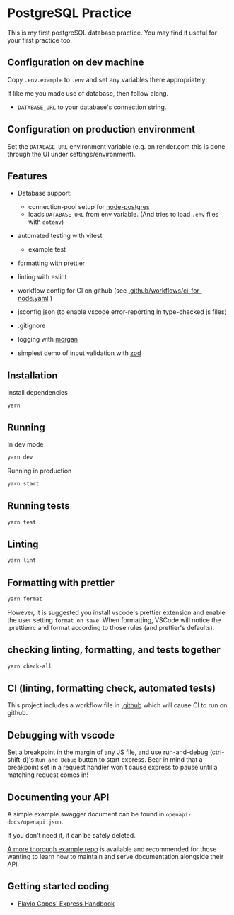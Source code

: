 # PostgreSQL Practice

This is my first postgreSQL database practice. You may find it useful for your first practice too.

## Configuration on dev machine

Copy `.env.example` to `.env` and set any variables there appropriately:

If like me you made use of database, then follow along.

-   `DATABASE_URL` to your database's connection string.

## Configuration on production environment

Set the `DATABASE_URL` environment variable (e.g. on render.com this is done through the UI under settings/environment).

## Features

-   Database support:

    -   connection-pool setup for [node-postgres](https://node-postgres.com/)
    -   loads `DATABASE_URL` from env variable. (And tries to load `.env` files with `dotenv`)

-   automated testing with vitest
    -   example test
-   formatting with prettier
-   linting with eslint
-   workflow config for CI on github (see [.github/workflows/ci-for-node.yaml](.github/workflows/ci-for-node.yaml) )
-   jsconfig.json (to enable vscode error-reporting in type-checked js files)
-   .gitignore
-   logging with [morgan](https://expressjs.com/en/resources/middleware/morgan.html)
-   simplest demo of input validation with [zod](https://zod.dev/)

## Installation

Install dependencies

`yarn`

## Running

In dev mode

```bash
yarn dev
```

Running in production

```bash
yarn start
```

## Running tests

```bash
yarn test
```

## Linting

```bash
yarn lint
```

## Formatting with prettier

```bash
yarn format
```

However, it is suggested you install vscode's prettier extension and enable the user setting `format on save`. When formatting, VSCode will notice the .prettierrc and format according to those rules (and prettier's defaults).

## checking linting, formatting, and tests together

```bash
yarn check-all
```

## CI (linting, formatting check, automated tests)

This project includes a workflow file in [.github](.github) which will cause CI to run on github.

## Debugging with vscode

Set a breakpoint in the margin of any JS file, and use run-and-debug (ctrl-shift-d)'s `Run and Debug` button to start express. Bear in mind that a breakpoint set in a request handler won't cause express to pause until a matching request comes in!

## Documenting your API

A simple example swagger document can be found in `openapi-docs/openapi.json`.

If you don't need it, it can be safely deleted.

[A more thorough example repo](https://github.com/nbogie/demo-express-api-with-swagger-jsdoc-and-ui/) is available and recommended for those wanting to learn how to maintain and serve documentation alongside their API.

## Getting started coding

-   [Flavio Copes' Express Handbook](https://www.freecodecamp.org/news/the-express-handbook/)
